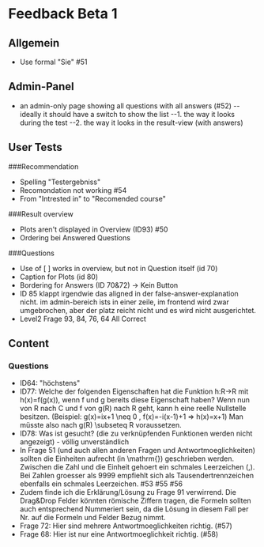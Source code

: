 Feedback Beta 1
===============

Allgemein
----------
- Use formal "Sie" #51

Admin-Panel
------------
- an admin-only page showing all questions with all answers (#52)
-- ideally it should have a switch to show the list
--1. the way it looks during the test
--2. the way it looks in the result-view (with answers)




User Tests
-----------
###Recommendation
- Spelling "Testergebniss"
- Recomondation not working #54
- From "Intrested in" to "Recomended course"


###Result overview
- Plots aren't displayed in Overview (ID93) #50
- Ordering bei Answered Questions

###Questions
- Use of \[ \] works in overview, but not in Question itself (id 70)
- Caption for Plots (id 80)
- Bordering for Answers (ID 70&72) -> Kein Button
- ID 85 klappt irgendwie das aligned in der false-answer-explanation nicht. im admin-bereich ists in einer zeile, im frontend wird zwar umgebrochen, aber der platz reicht nicht und es wird nicht ausgerichtet.
- Level2 Frage 93, 84, 76, 64 All Correct

Content
--------

### Questions
- ID64: "höchstens"
- ID77: Welche der folgenden Eigenschaften hat die Funktion h:R&#8594;R mit h(x)=f(g(x)), wenn f und g bereits diese Eigenschaft haben? Wenn nun von R nach C und f von g(R) nach R geht, kann h eine reelle Nullstelle besitzen. (Beispiel: g(x)=ix+1 \neq 0 , f(x)=-i(x-1)+1 => h(x)=x+1) Man müsste also nach g(R) \subseteq R voraussetzen.
- ID78: Was ist gesucht? (die zu verknüpfenden Funktionen werden nicht angezeigt) - völlig unverständlich
- In Frage 51 (und auch allen anderen Fragen und Antwortmoeglichkeiten) sollten die Einheiten aufrecht (in \mathrm{}) geschrieben werden. Zwischen die Zahl und die Einheit gehoert ein schmales Leerzeichen (\,). Bei Zahlen groesser als 9999 empfiehlt sich als Tausendertrennzeichen ebenfalls ein schmales Leerzeichen. #53 #55 #56
- Zudem finde ich die Erklärung/Lösung zu Frage 91 verwirrend. Die Drag&Drop Felder könnten römische Ziffern tragen, die Formeln sollten auch entsprechend Nummeriert sein, da die Lösung in diesem Fall per Nr. auf die Formeln und Felder Bezug nimmt.
- Frage 72: Hier sind mehrere Antwortmoeglichkeiten richtig. (#57)
- Frage 68: Hier ist nur eine Antwortmoeglichkeit richtig. (#58)

